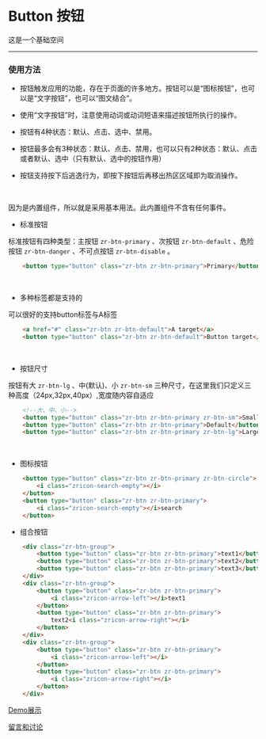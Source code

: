 # Button 按钮

这是一个基础空间

---

### 使用方法

+ 按钮触发应用的功能，存在于页面的许多地方。按钮可以是“图标按钮”，也可以是“文字按钮”，也可以“图文结合”。

+ 使用“文字按钮”时，注意使用动词或动词短语来描述按钮所执行的操作。

+ 按钮有4种状态：默认、点击、选中、禁用。

+ 按钮最多会有3种状态：默认、点击、禁用，也可以只有2种状态：默认、点击或者默认、选中（只有默认、选中的按钮作用）

+ 按钮支持按下后逃逸行为，即按下按钮后再移出热区区域即为取消操作。

<br/>

因为是内置组件，所以就是采用基本用法。此内置组件不含有任何事件。

+ 标准按钮

标准按钮有四种类型：主按钮 `zr-btn-primary` 、次按钮 `zr-btn-default` 、危险按钮 `zr-btn-danger` 、不可点按钮 `zr-btn-disable` 。

```html
    <button type="button" class="zr-btn zr-btn-primary">Primary</button>
```

<br/>

+ 多种标签都是支持的

可以很好的支持button标签与A标签

```html
    <a href="#" class="zr-btn zr-btn-default">A target</a>
    <button type="button" class="zr-btn zr-btn-default">Button target</button>
```
<br/>

+ 按钮尺寸

按钮有大 `zr-btn-lg` 、中(默认)、小 `zr-btn-sm` 三种尺寸，在这里我们只定义三种高度（24px,32px,40px）,宽度随内容自适应

```html
    <!--大、中、小-->
    <button type="button" class="zr-btn zr-btn-primary zr-btn-sm">Small</button>
    <button type="button" class="zr-btn zr-btn-primary">Default</button>
    <button type="button" class="zr-btn zr-btn-primary zr-btn-lg">Large</button>
```
<br/>

+ 图标按钮

```html
    <button type="button" class="zr-btn zr-btn-primary zr-btn-circle">
        <i class="zricon-search-empty"></i>
    </button>
    <button type="button" class="zr-btn zr-btn-primary">
        <i class="zricon-search-empty"></i>search
    </button>
```

+ 组合按钮

```html
    <div class="zr-btn-group">
        <button type="button" class="zr-btn zr-btn-primary">text1</button>
        <button type="button" class="zr-btn zr-btn-primary">text2</button>
        <button type="button" class="zr-btn zr-btn-primary">text3</button>
    </div>
    <div class="zr-btn-group">
        <button type="button" class="zr-btn zr-btn-primary">
            <i class="zricon-arrow-left"></i>text1
        </button>
        <button type="button" class="zr-btn zr-btn-primary">
            text2<i class="zricon-arrow-right"></i>
        </button>
    </div>
    <div class="zr-btn-group">
        <button type="button" class="zr-btn zr-btn-primary">
            <i class="zricon-arrow-left"></i>
        </button>
        <button type="button" class="zr-btn zr-btn-primary">
            <i class="zricon-arrow-right"></i>
        </button>
    </div>
```

[Demo展示](http://gtp-zr.jd.com/docs?languageCode=CN&columnUid=41c513f9dd334a1ebb0fbbd76d71e973&directoryUid=d6ffabab29694e338a2e9aba2e3ea3d0&directoryName=Button%20%E6%8C%89%E9%92%AE)

[留言和讨论](https://github.com/guguaihaha/zr-source/issues/2)

    